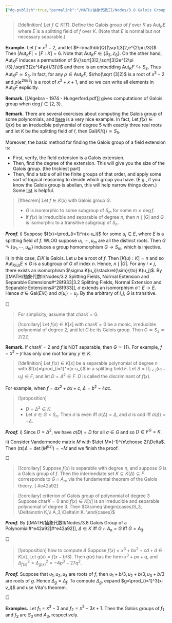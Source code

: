 ```yaml
---
{"dg-publish":true,"permalink":"/MATH/抽象代数II/Nodes/3.8 Galois Group of a Polynomial/","dgPassFrontmatter":true}
---
```



> [!definition]
> Let $f\in K[T]$. Define the Galois group of $f$ over $K$ as $\mathrm{Aut}_KE$ where $E$ is a splitting field of $f$ over $K$. (Note that $E$ is normal but not necessary separable.)

**Example.** Let $f=x^3-2$, and let $F=\mathbb{Q}(\sqrt[3]2,e^{2\pi i/3})$. Then $|\mathrm{Aut}_KF|=[F:K]=6$. Note that $\mathrm{Aut}_KF\in\{S_3,\mathbb{Z}_6\}$. On the other hand, $\mathrm{Aut}_KF$ induces a permutation of $\{\sqrt[3]2,\sqrt[3]2e^{2\pi i/3},\sqrt[3]2e^{4\pi i/3}\}$ and there is an embedding $\mathrm{Aut}_KF\hookrightarrow S_3$. Thus $\mathrm{Aut}_KF\simeq S_3$. In fact, for any $\rho\in \mathrm{Aut}_KF$, $\rho(\sqrt [3]2)$ is a root of $x^3-2$ and $\rho(e^{2\pi i/3})$ is a root of $x^2+x+1$, and so we can write all elements in $\mathrm{Aut}_KF$ explicitly.

**Remark.** [[Algebra - 1974 - Hungerford.pdf]] gives computations of Galois group when $\deg f\in\{2,3\}$. 

**Remark.** There are several exercises about computing the Galois group of some polynomials, and [here](https://math.stackexchange.com/a/677211/1445401) is a very nice example. In fact, Let $f(x)\in \mathbb{Q}(x)$ be an irreducible polynomial of degree $5$ with exactly three real roots and let 𝐾 be the splitting field of 𝑓, then $\mathrm{Gal}(K/\mathbb{Q})\simeq S_5$. 

Moreover, the basic method for finding the Galois group of a field extension is:
- First, verify, the field extension is a Galois extension.
- Then, find the degree of the extension. This will give you the size of the Galois group. (the trickiest part)
- Then, find a table of all the finite groups of that order, and apply some sort of logical reasoning to decide which group you have. (E.g., if you know the Galois group is abelian, this will help narrow things down.) Some [list](https://groupprops.subwiki.org/wiki/Category%3aGroups_of_a_particular_order) is helpful.

> [!theorem]
> Let $f\in K(x)$ with Galois group $G$. 
> - $G$ is isomorphic to some subgroup of $S_m$ for some $m\leqslant \deg f$.  
> - If $f(x)$ is irreducible and separable of degree $n$, then $n\mid|G|$ and $G$ is isomorphic to a transitive subgroup of $S_n$.

**_Proof._**
i) Suppose $f(x)=\prod_{i=1}^n(x-u_i)$ for some $u_i\in E$, where $E$ is a splitting field of $f$. WLOG suppose $u_1,\cdots,u_m$ are all the distinct roots. Then $G\curvearrowright\{u_1,\cdots,u_m\}$ induces a group homomorphism $G\to S_m$, which is injective. 

ii) In this case, $E/K$ is Galois. Let $u$ be a root of $f$. Then $[K(u):K]=n$ and so $\mathrm{Aut}_{K(u)}E\leqslant G$ is a subgroup of $G$ of index $n$. Hence, $n\mid|G|$. For any $i\neq j$, there exists an isomorphism $\sigma:K(u_i)\stackrel{\sim}{\to} K(u_j)$. By [[MATH/抽象代数II/Nodes/3.2 Splitting Fields, Normal Extension and Separable Extensions#^28f933\|3.2 Splitting Fields, Normal Extension and Separable Extensions#^28f933]], $\sigma$ extends an isomorphism $\widetilde \sigma:E\to E$. Hence $\widetilde \sigma\in \mathrm{Gal}(E/K)$ and $\widetilde \sigma(u_i)=u_j$. By the arbitrary of $i,j$, $G$ is transitive.
<p align="left">□</p>


> For simplicity, assume that $\mathrm{char} K=0$. 

> [!corollary]
> Let $f(x)\in K[x]$ with $\mathrm{char} K=0$ be a monic, irreducible polynomial of degree $2$, and let $G$ be its Galois group. Then $G\simeq S_2\simeq \mathbb{Z}/2\mathbb{Z}$. 

**Remark.** If $\mathrm{char} K=2$ and $f$ is NOT separable, then $G\simeq \{1\}$. For example, $f=x^2-y$ has only one root for any $y\in K$. 

> [!definition]
> Let $f(x)\in K[x]$ be a separable polynomial of degree $n$ with $f(x)=\prod_{i=1}^n(x-u_i)$ in a splitting field $F$. Let $\Delta=\prod_{i<j}(u_i-u_j)\in F$, and let $D=\Delta^2\in F$. $D$ is called the discriminant of $f(x)$. 

For example, when $f=ax^2+bx+c$, $\Delta=b^2-4ac$.

> [!proposition]
> - $D=\Delta^2\in K$.
> - Let $\sigma\in G<S_n$. Then $\sigma$ is even iff $\sigma(\Delta)=\Delta$, and $\sigma$ is odd iff $\sigma(\Delta)=-\Delta$. 

**_Proof._**
i) Since $D=\Delta^2$, we have $\sigma(D)=D$ for all $\sigma\in G$ and so $D\in F^{G}=K$.

ii) Consider Vandermonde matrix $M$ with $\det M=(-1)^{n\choose 2}\Delta$. Then $(ts)\Delta=\det (M^{(ts)})=-M$ and we finish the proof. 
<p align="left">□</p>


> [!corollary]
> Suppose $f(x)$ is separable with degree $n$, and suppose $G$ is a Galois group of $f$. Then the intermediate set $K\subseteq K(\Delta)\subseteq F$ corresponds to $G\cap A_n$, via the fundamental theorem of the Galois theory.
{ #e42a92}



> [!corollary] criterion of Galois group of polynomial of degree $3$
> Suppose $\mathrm{char} K=0$ and $f(x)\in K[x]$ is an irreducible and separable polynomial of degree $3$. 
> Then $G\simeq \begin{cases}S_3, \Delta\notin K,\\ A_3,\Delta\in K. \end{cases}$

**_Proof._** 
By [[MATH/抽象代数II/Nodes/3.8 Galois Group of a Polynomial#^e42a92\|#^e42a92]], $\Delta\in K$ iff $G\cap A_n=G$ iff $G=A_3$.
<p align="left">□</p>


> [!proposition] how to compute $\Delta$
> Suppose $f(x)=x^3+bx^2+cd+d\in K[x]$. Let $g(x)=f(x-b/3)$. Then $g(x)$ has the form $x^3+px+q$, and $\Delta_{f(x)}^2=\Delta_{g(x)}^2=-4p^3-27q^2$. 

**_Proof._**
Suppose that $u_1,u_2,u_3$ are roots of $f$, then $u_1+b/3,u_2+b/3,u_3+b/3$ are roots of $g$. Hence $\Delta_g=\Delta_f$. To compute $\Delta_g$, expand $g=\prod_{i=1}^3(x-v_i)$ and use Vita's theorem.
<p align="left">□</p>


**Examples.** Let $f_1=x^3-3$ and $f_2=x^3-3x+1$. Then the Galois groups of $f_1$ and $f_2$ are $S_3$ and $A_3$, respectively.

